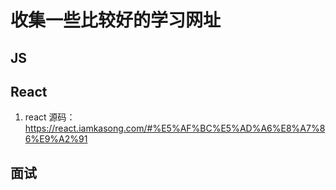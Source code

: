 
# 收集一些比较好的学习网址

## JS
## React
1. react 源码：https://react.iamkasong.com/#%E5%AF%BC%E5%AD%A6%E8%A7%86%E9%A2%91

## 面试


